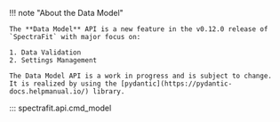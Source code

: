 !!! note "About the Data Model"

    The **Data Model** API is a new feature in the v0.12.0 release of `SpectraFit` with major focus on:

    1. Data Validation
    2. Settings Management

    The Data Model API is a work in progress and is subject to change.
    It is realized by using the [pydantic](https://pydantic-docs.helpmanual.io/) library.

::: spectrafit.api.cmd_model
